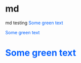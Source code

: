 # md
md testing
<span style="color: #0061ff!important"> Some green text </span>
<p style="color: #0061ff!important"> Some green text </p>
<h1 style="color: #0061ff!important"> Some green text </h1>
